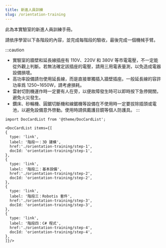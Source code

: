 ```yaml
---
title: 新進人員訓練
slug: /orientation-training
---
```


此為本實驗室的新進人員訓練手冊。

請依序學習以下各階段的內容，並完成每階段的驗收，最後完成一個機械手臂。

:::caution
- 實驗室的牆壁和延長線插座有 110V、220V 和 380V 等市電電壓，不一定能從外觀上判斷。若無法確定該插座的電壓，請用三用電表量測，以免造成電器設備損壞。
- 高功率設備請勿使用延長線，而是直接單獨插入牆壁插座。一般延長線的容許功率爲 1250\~1650W，請考慮損耗。
- 雷射切割機運作時一定要有人在旁，以便故障發生時可以即時按下急停開關，避免火災發生。
- 鑽床、砂輪機、圓鋸切斷機和線鋸機等設備在不使用時一定要拔除插頭或電池，以避免設備意外啓動。使用時請佩戴護目鏡等個人防護具。
:::

```mdx-code-block
import DocCardList from '@theme/DocCardList';

<DocCardList items={[
{
  type: 'link',
  label: '階段一：3D 建模',
  href:'./orientation-training/step-1',
  docId: 'orientation-training/step-1',
},
{
  type: 'link',
  label: '階段二：基本設備',
  href:'./orientation-training/step-2',
  docId: 'orientation-training/step-2',
},
{
  type: 'link',
  label: '階段三：Robotis 套件',
  href:'./orientation-training/step-3',
  docId: 'orientation-training/step-3',
},
{
  type: 'link',
  label: '階段四：C# 程式',
  href:'./orientation-training/step-4',
  docId: 'orientation-training/step-4',
},
]}/>
```
